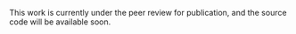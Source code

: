 
This work is currently under the peer review for publication, and the source code will be available soon. 
